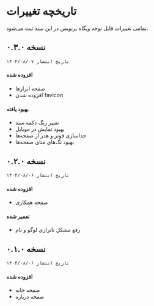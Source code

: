 # تاریخچه تغییرات
تمامی تغییرات قابل توجه وبگاه برنویس در این سند ثبت می‌شود.

## نسخه ۰.۳.۰
`تاریخ انتشار ۱۴۰۴/۰۸/۰۷`

#### افزوده شده
- صفحه ابزارها
- افزوده شدن favicon

#### بهبود یافته
- تغییر رنگ دکمه سند
- بهبود نمایش در موبایل
- جداسازی فوتر و هدر از صفحه‌ها
- بهبود تگ‌های متای صفحه‌ها

## نسخه ۰.۲.۰
`تاریخ انتشار ۱۴۰۴/۰۸/۰۶`

#### افزوده شده
- صفحه همکاری

#### تعمیر شده
- رفع مشکل ناترازی لوگو و نام

## نسخه ۰.۱.۰
`تاریخ انتشار ۱۴۰۴/۰۸/۰۶`

#### افزوده شده
- صفحه خانه
- صفحه درباره